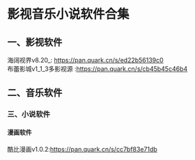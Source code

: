 # 影视音乐小说软件合集
## 一、影视软件
海阔视界v8.20_: https://pan.quark.cn/s/ed22b56139c0<br>
布蕾影城v1_1_3多影视源 :https://pan.quark.cn/s/cb45b45c46b4
## 二、音乐软件
### 三、小说软件
#### 漫画软件
酷比漫画v1.0.2:https://pan.quark.cn/s/cc7bf83e71db
